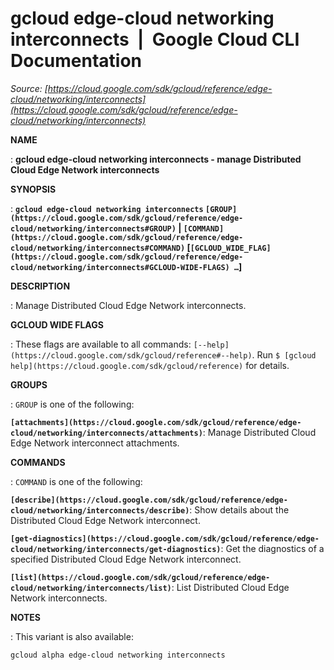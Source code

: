 # gcloud edge-cloud networking interconnects  |  Google Cloud CLI Documentation

*Source: [https://cloud.google.com/sdk/gcloud/reference/edge-cloud/networking/interconnects](https://cloud.google.com/sdk/gcloud/reference/edge-cloud/networking/interconnects)*

**NAME**

: **gcloud edge-cloud networking interconnects - manage Distributed Cloud Edge Network interconnects**

**SYNOPSIS**

: **`gcloud edge-cloud networking interconnects` `[GROUP](https://cloud.google.com/sdk/gcloud/reference/edge-cloud/networking/interconnects#GROUP)` | `[COMMAND](https://cloud.google.com/sdk/gcloud/reference/edge-cloud/networking/interconnects#COMMAND)` [`[GCLOUD_WIDE_FLAG](https://cloud.google.com/sdk/gcloud/reference/edge-cloud/networking/interconnects#GCLOUD-WIDE-FLAGS) …`]**

**DESCRIPTION**

: Manage Distributed Cloud Edge Network interconnects.

**GCLOUD WIDE FLAGS**

: These flags are available to all commands: `[--help](https://cloud.google.com/sdk/gcloud/reference#--help)`.
Run `$ [gcloud help](https://cloud.google.com/sdk/gcloud/reference)` for details.

**GROUPS**

: ``GROUP`` is one of the following:

**`[attachments](https://cloud.google.com/sdk/gcloud/reference/edge-cloud/networking/interconnects/attachments)`**:
Manage Distributed Cloud Edge Network interconnect attachments.

**COMMANDS**

: ``COMMAND`` is one of the following:

**`[describe](https://cloud.google.com/sdk/gcloud/reference/edge-cloud/networking/interconnects/describe)`**:
Show details about the Distributed Cloud Edge Network interconnect.

**`[get-diagnostics](https://cloud.google.com/sdk/gcloud/reference/edge-cloud/networking/interconnects/get-diagnostics)`**:
Get the diagnostics of a specified Distributed Cloud Edge Network interconnect.

**`[list](https://cloud.google.com/sdk/gcloud/reference/edge-cloud/networking/interconnects/list)`**:
List Distributed Cloud Edge Network interconnects.

**NOTES**

: This variant is also available:

```
gcloud alpha edge-cloud networking interconnects
```